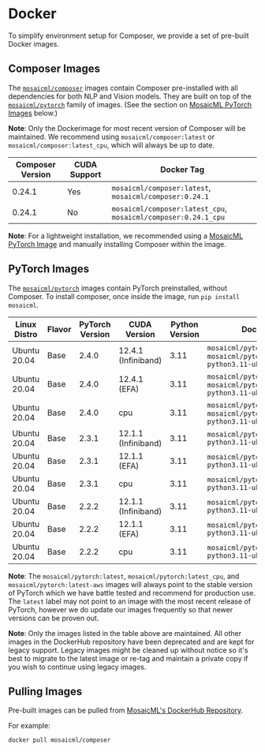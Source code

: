 # Docker

To simplify environment setup for Composer, we provide a set of pre-built Docker images.

## Composer Images

The [`mosaicml/composer`](https://hub.docker.com/r/mosaicml/composer) images contain Composer pre-installed with
all dependencies for both NLP and Vision models. They are built on top of the
[`mosaicml/pytorch`](https://hub.docker.com/r/mosaicml/pytorch) family of images.
(See the section on [MosaicML PyTorch Images](#pytorch-images) below.)

**Note**: Only the Dockerimage for most recent version of Composer will be maintained. We recommend using
`mosaicml/composer:latest` or `mosaicml/composer:latest_cpu`, which will always be up to date.

<!-- BEGIN_COMPOSER_BUILD_MATRIX -->
| Composer Version   | CUDA Support   | Docker Tag                                                                                                                                                       |
|--------------------|----------------|------------------------------------------------------------------------------------------------------------------------------------------------------------------|
| 0.24.1             | Yes            | `mosaicml/composer:latest`, `mosaicml/composer:0.24.1`                 |
| 0.24.1             | No             | `mosaicml/composer:latest_cpu`, `mosaicml/composer:0.24.1_cpu` |
<!-- END_COMPOSER_BUILD_MATRIX -->

**Note**: For a lightweight installation, we recommended using a [MosaicML PyTorch Image](#pytorch-images) and manually
installing Composer within the image.

## PyTorch Images

The [`mosaicml/pytorch`](https://hub.docker.com/r/mosaicml/pytorch) images contain PyTorch preinstalled, without Composer.
To install composer, once inside the image, run `pip install mosaicml`.

<!-- BEGIN_PYTORCH_BUILD_MATRIX -->
| Linux Distro   | Flavor   | PyTorch Version   | CUDA Version        | Python Version   | Docker Tags                                                                                                                                                                                                          |
|----------------|----------|-------------------|---------------------|------------------|----------------------------------------------------------------------------------------------------------------------------------------------------------------------------------------------------------------------|
| Ubuntu 20.04   | Base     | 2.4.0             | 12.4.1 (Infiniband) | 3.11             | `mosaicml/pytorch:latest`, `mosaicml/pytorch:2.4.0_cu124-python3.11-ubuntu20.04`                 |
| Ubuntu 20.04   | Base     | 2.4.0             | 12.4.1 (EFA)        | 3.11             | `mosaicml/pytorch:latest-aws`, `mosaicml/pytorch:2.4.0_cu124-python3.11-ubuntu20.04-aws` |
| Ubuntu 20.04   | Base     | 2.4.0             | cpu                 | 3.11             | `mosaicml/pytorch:latest_cpu`, `mosaicml/pytorch:2.4.0_cpu-python3.11-ubuntu20.04`             |
| Ubuntu 20.04   | Base     | 2.3.1             | 12.1.1 (Infiniband) | 3.11             | `mosaicml/pytorch:2.3.1_cu121-python3.11-ubuntu20.04`                                                                                        |
| Ubuntu 20.04   | Base     | 2.3.1             | 12.1.1 (EFA)        | 3.11             | `mosaicml/pytorch:2.3.1_cu121-python3.11-ubuntu20.04-aws`                                                                                |
| Ubuntu 20.04   | Base     | 2.3.1             | cpu                 | 3.11             | `mosaicml/pytorch:2.3.1_cpu-python3.11-ubuntu20.04`                                                                                            |
| Ubuntu 20.04   | Base     | 2.2.2             | 12.1.1 (Infiniband) | 3.11             | `mosaicml/pytorch:2.2.2_cu121-python3.11-ubuntu20.04`                                                                                        |
| Ubuntu 20.04   | Base     | 2.2.2             | 12.1.1 (EFA)        | 3.11             | `mosaicml/pytorch:2.2.2_cu121-python3.11-ubuntu20.04-aws`                                                                                |
| Ubuntu 20.04   | Base     | 2.2.2             | cpu                 | 3.11             | `mosaicml/pytorch:2.2.2_cpu-python3.11-ubuntu20.04`                                                                                            |
<!-- END_PYTORCH_BUILD_MATRIX -->

**Note**: The `mosaicml/pytorch:latest`, `mosaicml/pytorch:latest_cpu`, and `mosaicml/pytorch:latest-aws`
images will always point to the stable version of PyTorch which we have battle tested and recommend for production use.  The `latest` label
may not point to an image with the most recent release of PyTorch, however we do update our images frequently so that newer versions can
be proven out.

**Note**: Only the images listed in the table above are maintained.  All other images in the DockerHub repository have been deprecated
and are kept for legacy support.  Legacy images might be cleaned up without notice so it's best to migrate to the latest image or re-tag and maintain
a private copy if you wish to continue using legacy images.

## Pulling Images

Pre-built images can be pulled from [MosaicML's DockerHub Repository](https://hub.docker.com/u/mosaicml).

For example:

<!--pytest.mark.skip-->
```bash
docker pull mosaicml/composer
```
